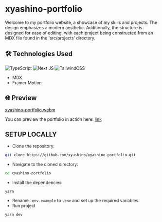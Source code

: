 # xyashino-portfolio

Welcome to my portfolio website, a showcase of my skills and projects. The design emphasizes a modern aesthetic. Additionally, the structure is designed for ease of editing, with each project being constructed from an MDX file found in the 'src/projects' directory.

## 🛠 Technologies Used
![TypeScript](https://img.shields.io/badge/typescript-%23007ACC.svg?style=for-the-badge&logo=typescript&logoColor=white)
![Next JS](https://img.shields.io/badge/Next-black?style=for-the-badge&logo=next.js&logoColor=white)
![TailwindCSS](https://img.shields.io/badge/tailwindcss-%2338B2AC.svg?style=for-the-badge&logo=tailwind-css&logoColor=white)
- MDX
- Framer Motion

## 🌐 Preview

[xyashino-portfolio.webm](https://github.com/xyashino/xyashino-portfolio/assets/69910622/7a7c714b-da49-4bd1-adc2-feec07f09f70)

You can preview the portfolio in action here: [link](https://yashino.live)

## SETUP LOCALLY
- Clone the repository:
```bash
git clone https://github.com/xyashino/xyashino-portfolio.git
```
- Navigate to the cloned directory:
```bash
cd xyashino-portfolio
```
- Install the dependencies:
```
yarn
```
- Rename `.env.example` to `.env` and set up the required variables.
- Run project
```bash
yarn dev
```


